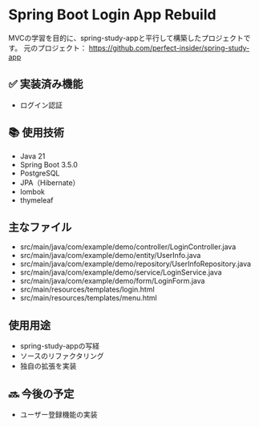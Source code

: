 # Spring Boot Login App Rebuild
MVCの学習を目的に、spring-study-appと平行して構築したプロジェクトです。
元のプロジェクト：
https://github.com/perfect-insider/spring-study-app


## ✅ 実装済み機能
- ログイン認証

## 📚 使用技術
- Java 21
- Spring Boot 3.5.0
- PostgreSQL
- JPA（Hibernate）
- lombok
- thymeleaf

## 主なファイル
- src/main/java/com/example/demo/controller/LoginController.java
- src/main/java/com/example/demo/entity/UserInfo.java
- src/main/java/com/example/demo/repository/UserInfoRepository.java
- src/main/java/com/example/demo/service/LoginService.java
- src/main/java/com/example/demo/form/LoginForm.java
- src/main/resources/templates/login.html
- src/main/resources/templates/menu.html

## 使用用途
- spring-study-appの写経
- ソースのリファクタリング
- 独自の拡張を実装

## 🔜 今後の予定
- ユーザー登録機能の実装
